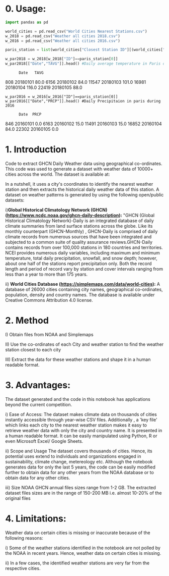 # 0. Usage:
```python
import pandas as pd

world_cities = pd.read_csv("World Cities Nearest Stations.csv")
w_2018 = pd.read_csv("Weather all cities 2018.csv")
w_2016 = pd.read_csv("Weather all cities 2016.csv")

paris_station = list(world_cities["Closest Station ID"][(world_cities["city"]=="Paris")&(world_cities["country"]=="France")])

w_par2018 = w_2018[w_2018["ID"]==paris_station[0]] 
w_par2018[["Date","TAVG"]].head() #Daily average temperature in Paris during 2018
```
          Date	 TAVG
808 	20180101	80.0
6156	20180102	84.0
11547	20180103	101.0
16981	20180104	116.0
22419	20180105	88.0

```
w_par2016 = w_2016[w_2016["ID"]==paris_station[0]]
w_par2016[["Date","PRCP"]].head() #Daily Precipitaion in paris during 2016
```
          Date	PRCP
846	  20160101	0.0
6163	20160102	15.0
11491	20160103	15.0
16852	20160104	84.0
22302	20160105	0.0

# 1. Introduction
Code to extract GHCN Daily Weather data using geographical co-ordinates. This code was used to generate a dataset with weather data of 10000+ cities across the world. The dataset is available at: 

In a nutshell, it uses a city's coordinates to identify the nearest weather station and then extracts the historical daily weather data of this station. A dataset on weather patterns is generated by using the following open/public datasets:

i)**Global Historical Climatology Network (GHCN) (https://www.ncdc.noaa.gov/ghcn-daily-description):**
"GHCN (Global Historical Climatology Network)-Daily is an integrated database of daily climate summaries from land surface stations across the globe. Like its monthly counterpart (GHCN-Monthly) , GHCN-Daily is comprised of daily climate records from numerous sources that have been integrated and subjected to a common suite of quality assurance reviews.GHCN-Daily contains records from over 100,000 stations in 180 countries and territories. NCEI provides numerous daily variables, including maximum and minimum temperature, total daily precipitation, snowfall, and snow depth; however, about one half of the stations report precipitation only. Both the record length and period of record vary by station and cover intervals ranging from less than a year to more than 175 years.

ii) **World Cities Database (https://simplemaps.com/data/world-cities):** A database of 26000 cities containing city names, geographical co-ordinates, population, density and country names. The database is available under Creative Commons Attribution 4.0 license.

# 2. Method
I) Obtain files from NOAA and Simplemaps

II) Use the co-ordinates of each City and weather station to find the weather station closest to each city

III) Extract the data for these weather stations and shape it in a human readable format.

# 3. Advantages:
The dataset generated and the code in this notebook has applications beyond the current competition.

i) Ease of Access: The dataset makes climate data on thousands of cities instantly accessible through year-wise CSV files. Additionally , a 'key file' which links each city to the nearest weather station makes it easy to retrieve weather data with only the city and country name. It is presented in a human readable format. It can be easily manipulated using Python, R or even Microsoft Excel/ Google Sheets.

ii) Scope and Usage The dataset covers thousands of cities. Hence, its potential uses extend to individuals and organizations engaged in sustainability, climate change, metereology etc. Although the notebook generates data for only the last 5 years, the code can be easily modified further to obtain data for any other years from the NOAA database or to obtain data for any other cities.

iii) Size NOAA GHCN annual files sizes range from 1-2 GB. The extracted dataset files sizes are in the range of 150-200 MB i.e. almost 10-20% of the original files

# 4. Limitations:
Weather data on certain cities is missing or inaccurate because of the following reasons:

i) Some of the weather stations identified in the notebook are not polled by the NOAA in recent years. Hence, weather data on certain cities is missing.

ii) In a few cases, the identified weather stations are very far from the respective cities.

